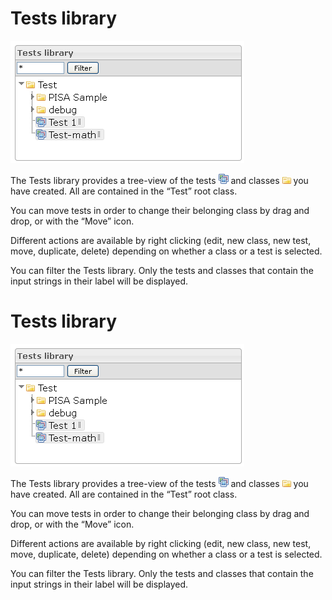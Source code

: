 <!--
author:
    - 'Jérôme Bogaerts'
created_at: '2012-03-22 17:30:08'
updated_at: '2013-03-13 13:36:34'
tags:
    - 'Manage Tests'
-->

Tests library
=============

![](../resources/tests-library.png)

The Tests library provides a tree-view of the tests ![](../resources/Test_icon_library.png) and classes ![](../resources/Class_icon_library.png) you have created. All are contained in the “Test” root class.

You can move tests in order to change their belonging class by drag and drop, or with the “Move” icon.

Different actions are available by right clicking (edit, new class, new test, move, duplicate, delete) depending on whether a class or a test is selected.

You can filter the Tests library. Only the tests and classes that contain the input strings in their label will be displayed.

Tests library
=============

![](../resources/tests-library.png)

The Tests library provides a tree-view of the tests ![](../resources/Test_icon_library.png) and classes ![](../resources/Class_icon_library.png) you have created. All are contained in the “Test” root class.

You can move tests in order to change their belonging class by drag and drop, or with the “Move” icon.

Different actions are available by right clicking (edit, new class, new test, move, duplicate, delete) depending on whether a class or a test is selected.

You can filter the Tests library. Only the tests and classes that contain the input strings in their label will be displayed.


